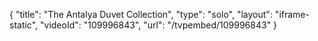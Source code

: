 {
    "title": "The Antalya Duvet Collection",
    "type": "solo",
    "layout": "iframe-static",
    "videoId": "109996843",
    "url": "\/tvpembed\/109996843"
}